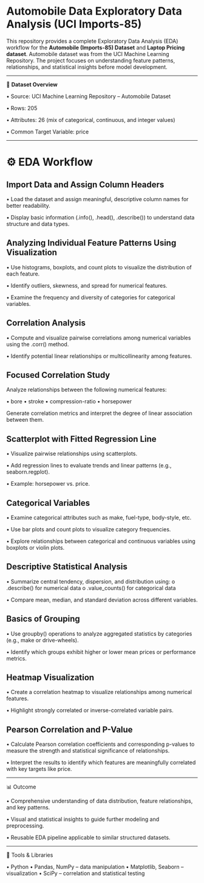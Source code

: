 # Automobile Data Exploratory Data Analysis (UCI Imports-85)
This repository provides a complete Exploratory Data Analysis (EDA) workflow for the **Automobile (Imports-85) Dataset** and **Laptop Pricing dataset**. 
Automobile dataset was from the UCI Machine Learning Repository.
The project focuses on understanding feature patterns, relationships, and statistical insights before model development.
________________________________________
📌 **Dataset Overview**

•	Source: UCI Machine Learning Repository – Automobile Dataset

•	Rows: 205

•	Attributes: 26 (mix of categorical, continuous, and integer values)

•	Common Target Variable: price
________________________________________
# ⚙️ **EDA Workflow**

## Import Data and Assign Column Headers

•	Load the dataset and assign meaningful, descriptive column names for better readability.

•	Display basic information (.info(), .head(), .describe()) to understand data structure and data types.


## Analyzing Individual Feature Patterns Using Visualization

•	Use histograms, boxplots, and count plots to visualize the distribution of each feature.

•	Identify outliers, skewness, and spread for numerical features.

•	Examine the frequency and diversity of categories for categorical variables.


## Correlation Analysis
   
•	Compute and visualize pairwise correlations among numerical variables using the .corr() method.

•	Identify potential linear relationships or multicollinearity among features.


## Focused Correlation Study
   
Analyze relationships between the following numerical features:

•	bore
•	stroke
•	compression-ratio
•	horsepower

Generate correlation metrics and interpret the degree of linear association between them.


## Scatterplot with Fitted Regression Line
   
•	Visualize pairwise relationships using scatterplots.

•	Add regression lines to evaluate trends and linear patterns (e.g., seaborn.regplot).

•	Example: horsepower vs. price.


## Categorical Variables
   
•	Examine categorical attributes such as make, fuel-type, body-style, etc.

•	Use bar plots and count plots to visualize category frequencies.

•	Explore relationships between categorical and continuous variables using boxplots or violin plots.


## Descriptive Statistical Analysis
   
•	Summarize central tendency, dispersion, and distribution using:
o	.describe() for numerical data
o	.value_counts() for categorical data

•	Compare mean, median, and standard deviation across different variables.


## Basics of Grouping
   
•	Use groupby() operations to analyze aggregated statistics by categories (e.g., make or drive-wheels).

•	Identify which groups exhibit higher or lower mean prices or performance metrics.


## Heatmap Visualization
    
•	Create a correlation heatmap to visualize relationships among numerical features.

•	Highlight strongly correlated or inverse-correlated variable pairs.


## Pearson Correlation and P-Value
    
•	Calculate Pearson correlation coefficients and corresponding p-values to measure the strength and statistical significance of relationships.

•	Interpret the results to identify which features are meaningfully correlated with key targets like price.

________________________________________
📊 Outcome

•	Comprehensive understanding of data distribution, feature relationships, and key patterns.

•	Visual and statistical insights to guide further modeling and preprocessing.

•	Reusable EDA pipeline applicable to similar structured datasets.
________________________________________
🧰 Tools & Libraries

•	Python
•	Pandas, NumPy – data manipulation
•	Matplotlib, Seaborn – visualization
•	SciPy – correlation and statistical testing
